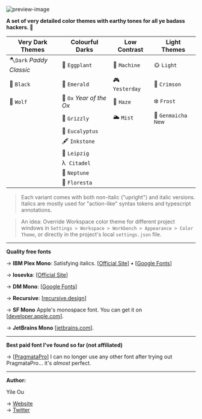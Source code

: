 ![preview-image](https://raw.githubusercontent.com/troydraws/paddy-color-theme/master/paddy-color-theme-preview.gif)

**A set of very detailed color themes with earthy tones for all ye badass hackers. 🍁**

| Very Dark Themes        | Colourful Darks         | Low Contrast  | Light Themes                 |
| ----------------------- | ----------------------- | ------------- | ---------------------------- |
| 🪓`Dark` *Paddy Classic* | 🍆 `Eggplant`            | 🤖 `Machine`   | 🌞 `Light`                    |
| 🚧 `Black`               | 🌲 `Emerald`             | 🎮 `Yesterday` | 🍷 `Crimson`                  |
| 🐺 `Wolf`                | 🧧 `Ox` *Year of the Ox* | 🌄 `Haze`      | ❄️ `Frost`                    |
|                         | 🐻 `Grizzly`             | 🌥 `Mist`      | 🍵 `Genmaicha` <sup>New</sup> |
|                         | 🌿 `Eucalyptus`          |               |                              |
|                         | 🖋 `Inkstone`            |               |                              |
|                         | 🎼 `Leipzig`             |               |                              |
|                         | λ&nbsp;  `Citadel`      |               |                              |
|                         | 🔵 `Neptune`             |               |                              |
|                         | 🌸 `Floresta`            |               |                              |

&NewLine;

> Each variant comes with both non-italic ("upright") and italic versions. Italics are mostly used for "action-like" syntax tokens and typescript annotations.

> An idea: Override Workspace color theme for different project windows in `Settings > Workspace > Workbench > Appearance > Color Theme`, or directly in the project's local `settings.json` file.

---

**Quality free fonts**

→ **IBM Plex Mono**: Satisfying italics. [[Official Site](https://www.ibm.com/plex/)] • [[Google Fonts](https://fonts.google.com/specimen/IBM+Plex+Mono)]  

→ **Iosevka**: [[Official Site](https://typeof.net/Iosevka/)]

→ **DM Mono**: [[Google Fonts](https://fonts.google.com/specimen/DM+Mono)]

→ **Recursive**: [[recursive.design](https://www.recursive.design/)] 

→ **SF Mono** Apple's monospace font. You can get it on [[developer.apple.com](https://developer.apple.com/fonts/)].  

→ **JetBrains Mono** [[jetbrains.com](https://www.jetbrains.com/lp/mono/)]. 

---

**Best paid font I've found so far (not affiliated)**

→ [[PragmataPro](https://fsd.it/shop/fonts/pragmatapro/)] I can no longer use any other font after trying out PragmataPro... it's *almost* perfect.

---

**Author:**  

Yile Ou  

→ [Website](https://yile.art/)<br />
→ [Twitter](https://twitter.com/yile_art)